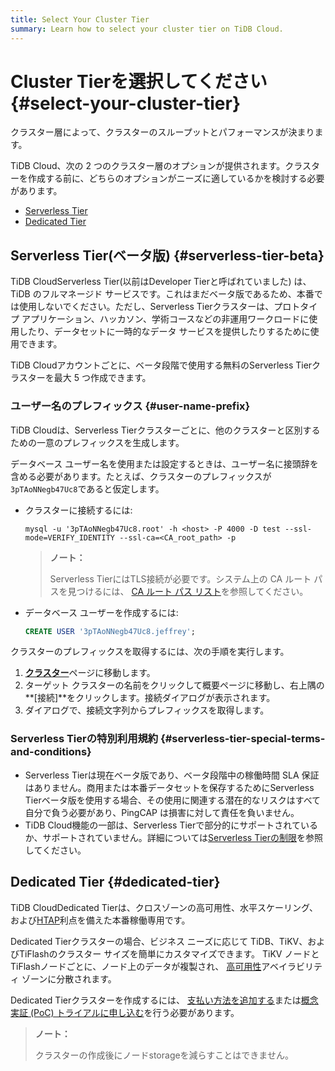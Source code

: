 ```yaml
---
title: Select Your Cluster Tier
summary: Learn how to select your cluster tier on TiDB Cloud.
---
```


# Cluster Tierを選択してください {#select-your-cluster-tier}

クラスター層によって、クラスターのスループットとパフォーマンスが決まります。

TiDB Cloud、次の 2 つのクラスター層のオプションが提供されます。クラスターを作成する前に、どちらのオプションがニーズに適しているかを検討する必要があります。

-   [<a href="#serverless-tier-beta">Serverless Tier</a>](#serverless-tier-beta)
-   [<a href="#dedicated-tier">Dedicated Tier</a>](#dedicated-tier)

## Serverless Tier(ベータ版) {#serverless-tier-beta}

TiDB CloudServerless Tier(以前はDeveloper Tierと呼ばれていました) は、TiDB のフルマネージド サービスです。これはまだベータ版であるため、本番では使用しないでください。ただし、Serverless Tierクラスターは、プロトタイプ アプリケーション、ハッカソン、学術コースなどの非運用ワークロードに使用したり、データセットに一時的なデータ サービスを提供したりするために使用できます。

TiDB Cloudアカウントごとに、ベータ段階で使用する無料のServerless Tierクラスターを最大 5 つ作成できます。

### ユーザー名のプレフィックス {#user-name-prefix}

<!--Important: Do not update the section name "User name prefix" because this section is referenced by TiDB backend error messages.-->

TiDB Cloudは、Serverless Tierクラスターごとに、他のクラスターと区別するための一意のプレフィックスを生成します。

データベース ユーザー名を使用または設定するときは、ユーザー名に接頭辞を含める必要があります。たとえば、クラスターのプレフィックスが`3pTAoNNegb47Uc8`であると仮定します。

-   クラスターに接続するには:

    ```shell
    mysql -u '3pTAoNNegb47Uc8.root' -h <host> -P 4000 -D test --ssl-mode=VERIFY_IDENTITY --ssl-ca=<CA_root_path> -p
    ```

    > **ノート：**
    >
    > Serverless TierにはTLS接続が必要です。システム上の CA ルート パスを見つけるには、 [<a href="/tidb-cloud/secure-connections-to-serverless-tier-clusters.md#where-is-the-ca-root-path-on-my-system">CA ルート パス リスト</a>](/tidb-cloud/secure-connections-to-serverless-tier-clusters.md#where-is-the-ca-root-path-on-my-system)を参照してください。

-   データベース ユーザーを作成するには:

    ```sql
    CREATE USER '3pTAoNNegb47Uc8.jeffrey';
    ```

クラスターのプレフィックスを取得するには、次の手順を実行します。

1.  [<a href="https://tidbcloud.com/console/clusters">**クラスター**</a>](https://tidbcloud.com/console/clusters)ページに移動します。
2.  ターゲット クラスターの名前をクリックして概要ページに移動し、右上隅の**[接続]**をクリックします。接続ダイアログが表示されます。
3.  ダイアログで、接続文字列からプレフィックスを取得します。

### Serverless Tierの特別利用規約 {#serverless-tier-special-terms-and-conditions}

-   Serverless Tierは現在ベータ版であり、ベータ段階中の稼働時間 SLA 保証はありません。商用または本番データセットを保存するためにServerless Tierベータ版を使用する場合、その使用に関連する潜在的なリスクはすべて自分で負う必要があり、PingCAP は損害に対して責任を負いません。
-   TiDB Cloud機能の一部は、Serverless Tierで部分的にサポートされているか、サポートされていません。詳細については[<a href="/tidb-cloud/serverless-tier-limitations.md">Serverless Tierの制限</a>](/tidb-cloud/serverless-tier-limitations.md)を参照してください。

## Dedicated Tier {#dedicated-tier}

TiDB CloudDedicated Tierは、クロスゾーンの高可用性、水平スケーリング、および[<a href="https://en.wikipedia.org/wiki/Hybrid_transactional/analytical_processing">HTAP</a>](https://en.wikipedia.org/wiki/Hybrid_transactional/analytical_processing)利点を備えた本番稼働専用です。

Dedicated Tierクラスターの場合、ビジネス ニーズに応じて TiDB、TiKV、およびTiFlashのクラスター サイズを簡単にカスタマイズできます。 TiKV ノードとTiFlashノードごとに、ノード上のデータが複製され、 [<a href="/tidb-cloud/high-availability-with-multi-az.md">高可用性</a>](/tidb-cloud/high-availability-with-multi-az.md)アベイラビリティ ゾーンに分散されます。

Dedicated Tierクラスターを作成するには、 [<a href="/tidb-cloud/tidb-cloud-billing.md#payment-method">支払い方法を追加する</a>](/tidb-cloud/tidb-cloud-billing.md#payment-method)または[<a href="/tidb-cloud/tidb-cloud-poc.md">概念実証 (PoC) トライアルに申し込む</a>](/tidb-cloud/tidb-cloud-poc.md)を行う必要があります。

> **ノート：**
>
> クラスターの作成後にノードstorageを減らすことはできません。
